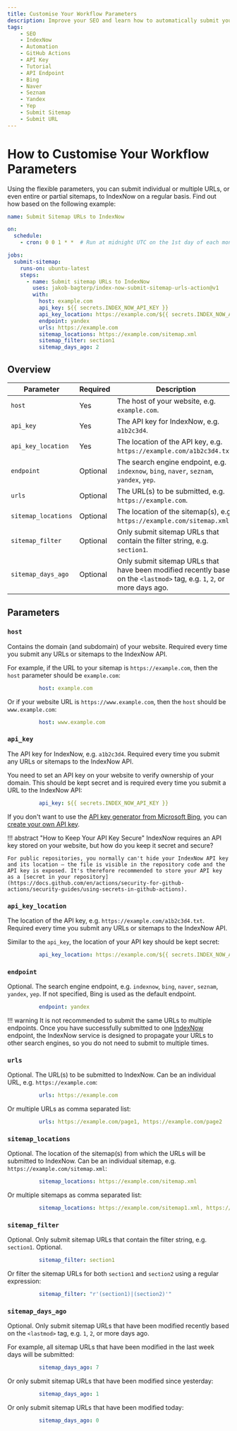 ```yaml
---
title: Customise Your Workflow Parameters
description: Improve your SEO and learn how to automatically submit your website's sitemap and URLs to IndexNow for faster indexing by Bing, Yandex, DuckDuckGo, and other search engines. Includes code examples for beginners and advanced users.
tags:
    - SEO
    - IndexNow
    - Automation
    - GitHub Actions
    - API Key
    - Tutorial
    - API Endpoint
    - Bing
    - Naver
    - Seznam
    - Yandex
    - Yep
    - Submit Sitemap
    - Submit URL
---
```


# How to Customise Your Workflow Parameters
Using the flexible parameters, you can submit individual or multiple URLs, or even entire or partial sitemaps, to IndexNow on a regular basis. Find out how based on the following example:

```yaml linenums="1" title=".github/workflows/submit_sitemap_to_index_now.yml"
name: Submit Sitemap URLs to IndexNow

on:
  schedule:
    - cron: 0 0 1 * *  # Run at midnight UTC on the 1st day of each month.

jobs:
  submit-sitemap:
    runs-on: ubuntu-latest
    steps:
      - name: Submit sitemap URLs to IndexNow
        uses: jakob-bagterp/index-now-submit-sitemap-urls-action@v1
        with:
          host: example.com
          api_key: ${{ secrets.INDEX_NOW_API_KEY }}
          api_key_location: https://example.com/${{ secrets.INDEX_NOW_API_KEY }}.txt
          endpoint: yandex
          urls: https://example.com
          sitemap_locations: https://example.com/sitemap.xml
          sitemap_filter: section1
          sitemap_days_ago: 2
```

## Overview
| Parameter           | Required | Description                                                                                                              | Default |
| ------------------- | -------- | ------------------------------------------------------------------------------------------------------------------------ | ------- |
| `host`              | Yes      | The host of your website, e.g. `example.com`.                                                                            | `None`  |
| `api_key`           | Yes      | The API key for IndexNow, e.g. `a1b2c3d4`.                                                                               | `None`  |
| `api_key_location`  | Yes      | The location of the API key, e.g. `https://example.com/a1b2c3d4.txt`.                                                    | `None`  |
| `endpoint`          | Optional | The search engine endpoint, e.g. `indexnow`, `bing`, `naver`, `seznam`, `yandex`, `yep`.                                 | `bing`  |
| `urls`              | Optional | The URL(s) to be submitted, e.g. `https://example.com`.                                                                  | `None`  |
| `sitemap_locations` | Optional | The location of the sitemap(s), e.g. `https://example.com/sitemap.xml`.                                                  | `None`  |
| `sitemap_filter`    | Optional | Only submit sitemap URLs that contain the filter string, e.g. `section1`.                                                | `None`  |
| `sitemap_days_ago`  | Optional | Only submit sitemap URLs that have been modified recently based on the `<lastmod>` tag, e.g. `1`, `2`, or more days ago. | `None`  |

## Parameters
### `host`
Contains the domain (and subdomain) of your website. Required every time you submit any URLs or sitemaps to the IndexNow API.

For example, if the URL to your sitemap is `https://example.com`, then the `host` parameter should be `example.com`:

```yaml linenums="14" title=".github/workflows/submit_sitemap_to_index_now.yml"
          host: example.com
```

Or if your website URL is `https://www.example.com`, then the `host` should be `www.example.com`:

```yaml linenums="14" title=".github/workflows/submit_sitemap_to_index_now.yml"
          host: www.example.com
```

### `api_key`
The API key for IndexNow, e.g. `a1b2c3d4`. Required every time you submit any URLs or sitemaps to the IndexNow API.

You need to set an API key on your website to verify ownership of your domain. This should be kept secret and is required every time you submit a URL to the IndexNow API:

```yaml linenums="15" title=".github/workflows/submit_sitemap_to_index_now.yml"
          api_key: ${{ secrets.INDEX_NOW_API_KEY }}
```

If you don't want to use the [API key generator from Microsoft Bing](https://www.bing.com/indexnow/getstarted#implementation), you can [create your own API key](https://jakob-bagterp.github.io/index-now-for-python/user-guide/tips-and-tricks/generate-api-keys/#why-use-an-api-key).

!!! abstract "How to Keep Your API Key Secure"
    IndexNow requires an API key stored on your website, but how do you keep it secret and secure?

    For public repositories, you normally can't hide your IndexNow API key and its location – the file is visible in the repository code and the API key is exposed. It's therefore recommended to store your API key as a [secret in your repository](https://docs.github.com/en/actions/security-for-github-actions/security-guides/using-secrets-in-github-actions).

### `api_key_location`
The location of the API key, e.g. `https://example.com/a1b2c3d4.txt`. Required every time you submit any URLs or sitemaps to the IndexNow API.

Similar to the `api_key`, the location of your API key should be kept secret:

```yaml linenums="16" title=".github/workflows/submit_sitemap_to_index_now.yml"
          api_key_location: https://example.com/${{ secrets.INDEX_NOW_API_KEY }}.txt
```

### `endpoint`
Optional. The search engine endpoint, e.g. `indexnow`, `bing`, `naver`, `seznam`, `yandex`, `yep`. If not specified, Bing is used as the default endpoint.

```yaml linenums="17" title=".github/workflows/submit_sitemap_to_index_now.yml"
          endpoint: yandex
```

!!! warning
    It is not recommended to submit the same URLs to multiple endpoints. Once you have successfully submitted to one [IndexNow](https://www.indexnow.org) endpoint, the IndexNow service is designed to propagate your URLs to other search engines, so you do not need to submit to multiple times.

### `urls`
Optional. The URL(s) to be submitted to IndexNow. Can be an individual URL, e.g. `https://example.com`:

```yaml linenums="18" title=".github/workflows/submit_sitemap_to_index_now.yml"
          urls: https://example.com
```

Or multiple URLs as comma separated list:

```yaml linenums="18" title=".github/workflows/submit_sitemap_to_index_now.yml"
          urls: https://example.com/page1, https://example.com/page2
```

### `sitemap_locations`
Optional. The location of the sitemap(s) from which the URLs will be submitted to IndexNow. Can be an individual sitemap, e.g. `https://example.com/sitemap.xml`:

```yaml linenums="19" title=".github/workflows/submit_sitemap_to_index_now.yml"
          sitemap_locations: https://example.com/sitemap.xml
```

Or multiple sitemaps as comma separated list:

```yaml linenums="19" title=".github/workflows/submit_sitemap_to_index_now.yml"
          sitemap_locations: https://example.com/sitemap1.xml, https://example.com/sitemap2.xml
```

### `sitemap_filter`
Optional. Only submit sitemap URLs that contain the filter string, e.g. `section1`. Optional.

```yaml linenums="20" title=".github/workflows/submit_sitemap_to_index_now.yml"
          sitemap_filter: section1
```

Or filter the sitemap URLs for both `section1` and `section2` using a regular expression:

```yaml linenums="20" title=".github/workflows/submit_sitemap_to_index_now.yml"
          sitemap_filter: "r'(section1)|(section2)'"
```

### `sitemap_days_ago`
Optional. Only submit sitemap URLs that have been modified recently based on the `<lastmod>` tag, e.g. `1`, `2`, or more days ago.

For example, all sitemap URLs that have been modified in the last week days will be submitted:

```yaml linenums="21" title=".github/workflows/submit_sitemap_to_index_now.yml"
          sitemap_days_ago: 7
```

Or only submit sitemap URLs that have been modified since yesterday:

```yaml linenums="21" title=".github/workflows/submit_sitemap_to_index_now.yml"
          sitemap_days_ago: 1
```

Or only submit sitemap URLs that have been modified today:

```yaml linenums="21" title=".github/workflows/submit_sitemap_to_index_now.yml"
          sitemap_days_ago: 0
```
